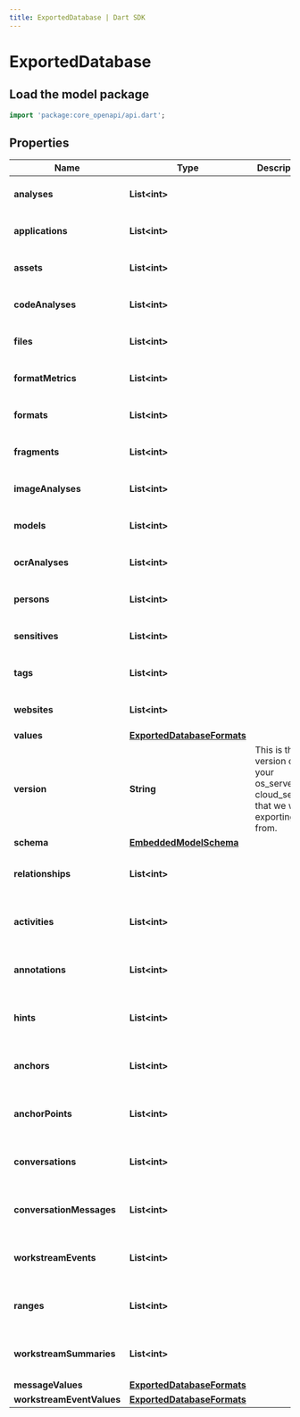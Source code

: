 ```yaml
---
title: ExportedDatabase | Dart SDK
---
```


# ExportedDatabase

## Load the model package
```dart
import 'package:core_openapi/api.dart';
```

## Properties
Name | Type | Description | Notes
------------ | ------------- | ------------- | -------------
**analyses** | **List\<int\>** |  | [default to const []]
**applications** | **List\<int\>** |  | [default to const []]
**assets** | **List\<int\>** |  | [default to const []]
**codeAnalyses** | **List\<int\>** |  | [default to const []]
**files** | **List\<int\>** |  | [default to const []]
**formatMetrics** | **List\<int\>** |  | [default to const []]
**formats** | **List\<int\>** |  | [default to const []]
**fragments** | **List\<int\>** |  | [default to const []]
**imageAnalyses** | **List\<int\>** |  | [default to const []]
**models** | **List\<int\>** |  | [default to const []]
**ocrAnalyses** | **List\<int\>** |  | [default to const []]
**persons** | **List\<int\>** |  | [default to const []]
**sensitives** | **List\<int\>** |  | [default to const []]
**tags** | **List\<int\>** |  | [default to const []]
**websites** | **List\<int\>** |  | [default to const []]
**values** | [**ExportedDatabaseFormats**](ExportedDatabaseFormats) |  | 
**version** | **String** | This is the version of your os_server or cloud_server that we we exporting from. | 
**schema** | [**EmbeddedModelSchema**](EmbeddedModelSchema) |  | [optional] 
**relationships** | **List\<int\>** |  | [optional] [default to const []]
**activities** | **List\<int\>** |  | [optional] [default to const []]
**annotations** | **List\<int\>** |  | [optional] [default to const []]
**hints** | **List\<int\>** |  | [optional] [default to const []]
**anchors** | **List\<int\>** |  | [optional] [default to const []]
**anchorPoints** | **List\<int\>** |  | [optional] [default to const []]
**conversations** | **List\<int\>** |  | [optional] [default to const []]
**conversationMessages** | **List\<int\>** |  | [optional] [default to const []]
**workstreamEvents** | **List\<int\>** |  | [optional] [default to const []]
**ranges** | **List\<int\>** |  | [optional] [default to const []]
**workstreamSummaries** | **List\<int\>** |  | [optional] [default to const []]
**messageValues** | [**ExportedDatabaseFormats**](ExportedDatabaseFormats) |  | [optional] 
**workstreamEventValues** | [**ExportedDatabaseFormats**](ExportedDatabaseFormats) |  | [optional] 




